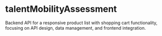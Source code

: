 # talentMobilityAssessment
Backend API for a responsive product list with shopping cart functionality, focusing on API design, data management, and frontend integration.
